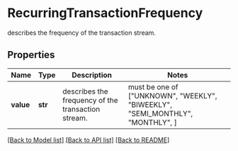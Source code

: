 # RecurringTransactionFrequency

describes the frequency of the transaction stream.

## Properties
Name | Type | Description | Notes
------------ | ------------- | ------------- | -------------
**value** | **str** | describes the frequency of the transaction stream. |  must be one of ["UNKNOWN", "WEEKLY", "BIWEEKLY", "SEMI_MONTHLY", "MONTHLY", ]

[[Back to Model list]](../README.md#documentation-for-models) [[Back to API list]](../README.md#documentation-for-api-endpoints) [[Back to README]](../README.md)


